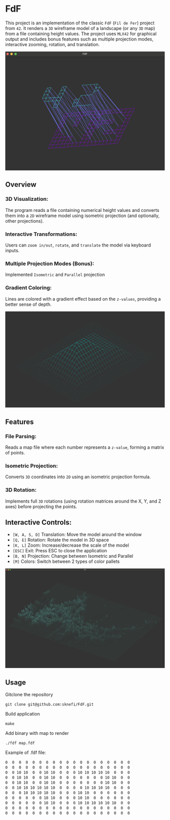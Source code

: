 # FdF
This project is an implementation of the classic `FdF` (`Fil de Fer`) project from `42`. It renders a `3D` wireframe model of a landscape (or any `3D` map) from a file containing height values. The project uses `MLX42` for graphical output and includes bonus features such as multiple projection modes, interactive zooming, rotation, and translation.

![Showcase](./42.png)<br>

## Overview
### 3D Visualization:
The program reads a file containing numerical height values and converts them into a `2D` wireframe model using isometric projection (and optionally, other projections).

### Interactive Transformations:
Users can `zoom in/out`, `rotate`, and `translate` the model via keyboard inputs.

### Multiple Projection Modes (Bonus):
Implemented `Isometric` and `Parallel` projection 

### Gradient Coloring:
Lines are colored with a gradient effect based on the `z-values`, providing a better sense of depth.

![Showcase](./pyramid.png)<br>

## Features
### File Parsing:
Reads a map file where each number represents a `z-value`, forming a matrix of points.

### Isometric Projection:
Converts `3D` coordinates into `2D` using an isometric projection formula.

### 3D Rotation:
Implements full `3D` rotations (using rotation matrices around the X, Y, and Z axes) before projecting the points.

## Interactive Controls:

+ `[W, A, S, D]` Translation: Move the model around the window
+ `[Q, E]` Rotation: Rotate the model in 3D space
+ `[K, L]` Zoom: Increase/decrease the scale of the model
+ `[ESC]` Exit: Press ESC to close the application
+ `[B, N]` Projection: Change between Isometric and Parallel
+ `[M]` Colors: Switch between 2 types of color pallets
  
![Showcase](./surface.png)<br>

## Usage
Gitclone the repository
```
git clone git@github.com:sknefi/FdF.git
```
Build application
```
make 
```

Add binary with map to render
```
./fdf map.fdf
```
Example of .fdf file:
```
0  0  0  0  0  0  0  0  0  0  0  0  0  0  0  0  0  0  0
0  0  0  0  0  0  0  0  0  0  0  0  0  0  0  0  0  0  0
0  0 10 10  0  0 10 10  0  0  0 10 10 10 10 10  0  0  0
0  0 10 10  0  0 10 10  0  0  0  0  0  0  0 10 10  0  0
0  0 10 10  0  0 10 10  0  0  0  0  0  0  0 10 10  0  0
0  0 10 10 10 10 10 10  0  0  0  0 10 10 10 10  0  0  0
0  0  0 10 10 10 10 10  0  0  0 10 10  0  0  0  0  0  0
0  0  0  0  0  0 10 10  0  0  0 10 10  0  0  0  0  0  0
0  0  0  0  0  0 10 10  0  0  0 10 10 10 10 10 10  0  0
0  0  0  0  0  0  0  0  0  0  0  0  0  0  0  0  0  0  0
0  0  0  0  0  0  0  0  0  0  0  0  0  0  0  0  0  0  0

```